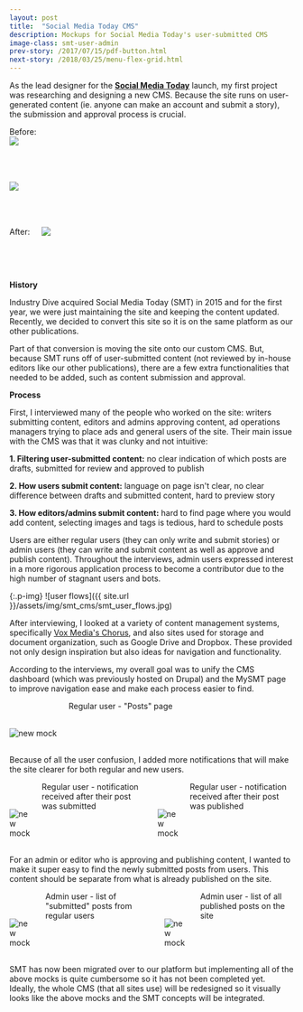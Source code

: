 ```yaml
---
layout: post
title:  "Social Media Today CMS"
description: Mockups for Social Media Today's user-submitted CMS
image-class: smt-user-admin
prev-story: /2017/07/15/pdf-button.html
next-story: /2018/03/25/menu-flex-grid.html
---
```


As the lead designer for the **[Social Media Today](http://www.socialmediatoday.com/)** launch, my first project was researching and designing a new CMS. Because the site runs on user-generated content (ie. anyone can make an account and submit a story), the submission and approval process is crucial. 


<div class="row">
	<span class="help-text">Before:</span>
	<div class="medium-6 columns">
		<img class="p-img" src="{{ site.url }}/assets/img/smt_cms/old_dash_admin.jpg" style="margin:0 0 4rem 0;">
	</div>
	<div class="medium-6 columns">
		<img class="p-img" src="{{ site.url }}/assets/img/smt_cms/old_dash_user.jpg" style="margin:0 0 4rem 0;">
	</div>
</div>
<div class="row">
	<div class="columns">
		<span class="help-text">After:</span>
		<img class="p-img" src="{{ site.url }}/assets/img/smt_cms/smt_intro.jpg" style="margin:0 0 4rem 0;">
	</div>
</div>

**History**

Industry Dive acquired Social Media Today (SMT) in 2015 and for the first year, we were just maintaining the site and keeping the content updated. Recently, we decided to convert this site so it is on the same platform as our other publications. 

Part of that conversion is moving the site onto our custom CMS. But, because SMT runs off of user-submitted content (not reviewed by in-house editors like our other publications), there are a few extra functionalities that needed to be added, such as content submission and approval. 

**Process**

First, I interviewed many of the people who worked on the site: writers submitting content, editors and admins approving content, ad operations managers trying to place ads and general users of the site. Their main issue with the CMS was that it was clunky and not intuitive:

**1. Filtering user-submitted content:** no clear indication of which posts are drafts, submitted for review and approved to publish

**2. How users submit content:** language on page isn't clear, no clear difference between drafts and submitted content, hard to preview story

**3. How editors/admins submit content:** hard to find page where you would add content, selecting images and tags is tedious, hard to schedule posts

Users are either regular users (they can only write and submit stories) or admin users (they can write and submit content as well as approve and publish content). Throughout the interviews, admin users expressed interest in a more rigorous application process to become a contributor due to the high number of stagnant users and bots.

{:.p-img}
![user flows]({{ site.url }}/assets/img/smt_cms/smt_user_flows.jpg)

After interviewing, I looked at a variety of content management systems, specifically [Vox Media's Chorus](https://product.voxmedia.com/2016/2/23/11098476/curbed-on-chorus-the-start-of-a-new-era-at-vox-media), and also sites used for storage and document organization, such as Google Drive and Dropbox. These provided not only design inspiration but also ideas for navigation and functionality. 

According to the interviews, my overall goal was to unify the CMS dashboard (which was previously hosted on Drupal) and the MySMT page to improve navigation ease and make each process easier to find. 

<div class="row">
	<div class="columns">
		<img class="p-img" alt="new mock" src="{{ site.url }}/assets/img/smt_cms/smt1.jpg" style="margin: 3rem 0 1rem 0;">
		<span class="help-text" style="margin-bottom: 3rem;">Regular user - "Posts" page</span>
	</div>
</div>

Because of all the user confusion, I added more notifications that will make the site clearer for both regular and new users. 

<div class="row">
	<div class="columns">
		<img class="p-img" alt="new mock" src="{{ site.url }}/assets/img/smt_cms/smt3.jpg" style="margin: 3rem 0 1rem 0;">
		<span class="help-text">Regular user - notification received after their post was submitted</span>
		<img class="p-img" alt="new mock" src="{{ site.url }}/assets/img/smt_cms/smt2.jpg" style="margin: 3rem 0 1rem 0;">
		<span class="help-text" style="margin-bottom: 3rem;">Regular user - notification received after their post was published</span>
	</div>
</div>

For an admin or editor who is approving and publishing content, I wanted to make it super easy to find the newly submitted posts from users. This content should be separate from what is already published on the site. 

<div class="row">
	<div class="columns">
		<img class="p-img" alt="new mock" src="{{ site.url }}/assets/img/smt_cms/smt5.jpg" style="margin: 3rem 0 1rem 0;">
		<span class="help-text">Admin user - list of "submitted" posts from regular users</span>
		<img class="p-img" alt="new mock" src="{{ site.url }}/assets/img/smt_cms/smt6.jpg" style="margin: 3rem 0 1rem 0;">
		<span class="help-text" style="margin-bottom: 3rem;">Admin user - list of all published posts on the site</span>
	</div>
</div>

SMT has now been migrated over to our platform but implementing all of the above mocks is quite cumbersome so it has not been completed yet. Ideally, the whole CMS (that all sites use) will be redesigned so it visually looks like the above mocks and the SMT concepts will be integrated. 


